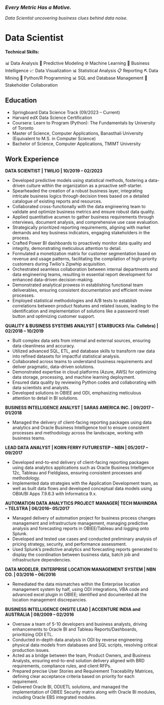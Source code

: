 ### *Every Metric Has a Motive.*

_Data Scientist uncovering business clues behind data noise._
# Data Scientist

#### Technical Skills: 
📊 Data Analysis
🤖 Predictive Modeling
🌐 Machine Learning
🧠 Business Intelligence
📈 Data Visualization
📊 Statistical Analysis
📋 Reporting
⛏️ Data Mining
🐍 Python/R Programming
📊 SQL and Database Management
👥 Stakeholder Collaboration

## Education
- Springboard Data Science Track (09/2023 – Current)
- Harvard edX Data Science Certification
- Coursera: Learn to Program (Python): The Fundamentals by University of Toronto
- Master of Science, Computer Applications, Banasthali University (Equivalent to M.S. in Computer Science)
- Bachelor of Science, Computer Applications, TMIMT University


## Work Experience
**DATA SCIENTIST | TWILIO | 10/2019 – 02/2023**
- Developed predictive models using statistical methods, fostering a data-driven culture within the organization as a proactive self-starter.
- Spearheaded the creation of a robust business layer, integrating intricate business logics through decision trees based on a detailed catalogue of existing reports and resources.
- Collaborated cross-functionally with the data engineering team to validate and optimize business metrics and ensure robust data quality.
- Applied quantitative acumen to gather business requirements through interviews, document analysis, and comprehensive use case evaluation.
- Strategically prioritized reporting requirements, aligning with market demands and key business indicators, engaging stakeholders in the process.
- Crafted Power BI dashboards to proactively monitor data quality and integrity, demonstrating meticulous attention to detail.
- Formulated a monetization matrix for customer segmentation based on revenue and usage patterns, facilitating the compilation of high-priority customers during Twilio's Zipwhip acquisition.
- Orchestrated seamless collaboration between internal departments and data engineering teams, resulting in essential report development for enhanced data-driven decision-making.
- Demonstrated analytical prowess in establishing functional team deliverables, ensuring consistent documentation and efficient review processes.
- Employed statistical methodologies and A/B tests to establish correlations between product features and related issues, leading to the identification and implementation of solutions like a password reset button and optimizing customer support.

**QUALITY & BUSINESS SYSTEMS ANALYST | STARBUCKS (Via: Collebra) | 02/2018 – 10/2019**
- Built complex data sets from internal and external sources, ensuring data cleanliness and accuracy.
- Utilized advanced SQL, ETL, and database skills to transform raw data into refined datasets for impactful statistical analysis.
- Collaborated across teams to understand business requirements and deliver pragmatic, data-driven solutions.
- Demonstrated expertise in cloud platforms (Azure, AWS) for optimizing data storage, processing, and machine learning deployment.
- Ensured data quality by reviewing Python codes and collaborating with data scientists and analysts.
- Developed solutions in OBIEE and ODI, emphasizing meticulous attention to detail in BI solutions.

**BUSINESS INTELLIGENCE ANALYST | SARAS AMERICA INC. | 09/2017 – 01/2018**
- Managed the delivery of client-facing reporting packages using data analytics and Oracle Business Intelligence tool to ensure consistent processes and methodology across the landscape, working with business teams.

**LEAD DATA ANALYST | KORN FERRY FUTURESTEP – NBN | 05/2017 – 09/2017**
- Developed end-to-end delivery of client-facing reporting packages using data analytics applications such as Oracle Business Intelligence 12c, Tableau and Fieldglass, ensuring consistent processes and methodology.
- Implemented data strategies with the Application Development team, as well as built data flows and developed conceptual data models using OBIA/BI Apps 7.9.6.3 with Informatica 9.x.

**AUTOMATION DATA ANALYTICS PROJECT MANAGER| TECH MAHINDRA – TELSTRA | 06/2016– 05/2017**
- Managed delivery of automation project for business process changes management and infrastructure management, managing predictive analysis and forecasting reports in OBIEE/Tableau and logging onto Splunk.
- Developed and tested use cases and conducted preliminary analysis of pricing strategy, security, and performance assessment.
- Used Splunk’s predictive analytics and forecasting reports generated to display the coordination between business data, batch job and infrastructure dependencies.

**DATA MODELER, ENTERPRISE LOCATION MANAGEMENT SYSTEM | NBN CO. | 03/2016 – 06/2016**
- Remediated the data mismatches within the Enterprise location management system by half, using ODI integrations, VBA code and advanced excel plugin in OBIEE; identified and documented all the location management discrepancies.

**BUSINESS INTELLIGENCE ONSITE LEAD | ACCENTURE INDIA and AUSTRALIA | 08/2009 – 02/2016**
- Oversaw a team of 5-10 developers and business analysts, driving enhancements to Oracle BI and Tableau Reports/Dashboards, prioritizing ODI ETL.
- Conducted in-depth data analysis in ODI by reverse engineering physical data models from databases and SQL scripts, resolving critical production issues.
- Acted as a bridge between the team, Product Owners, and Business Analysts, ensuring end-to-end solution delivery aligned with BRD requirements, compliance rules, and client RFPs.
- Prepared precise User Stories and Requirement Traceability Matrices, defining clear acceptance criteria based on priority for each requirement.
- Delivered Oracle BI, ODI/ETL solutions, and managed the implementation of OBIEE Security matrix along with Oracle BI modules, including Oracle EBS integrated modules.
